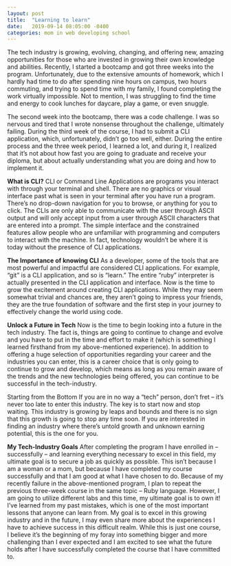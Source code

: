 ```yaml
---
layout: post
title:  "Learning to learn"
date:   2019-09-14 08:05:00 -0400
categories: mom in web developing school
---
```


The tech industry is growing, evolving, changing, and offering new, amazing opportunities for those who are invested in growing their own knowledge and abilities. 
Recently, I started a bootcamp and got three weeks into the program. Unfortunately, due to the extensive amounts of homework, which I hardly had time to do after spending nine hours on campus, two hours commuting, and trying to spend time with my family, I found completing the work virtually impossible. Not to mention, I was struggling to find the time and energy to cook lunches for daycare, play a game, or even snuggle. 

The second week into the bootcamp, there was a code challenge. I was so nervous and tired that I wrote nonsense throughout the challenge, ultimately failing. 
During the third week of the course, I had to submit a CLI application, which, unfortunately, didn’t go too well, either. During the entire process and the three week period, I learned a lot, and during it, I realized that it’s not about how fast you are going to graduate and receive your diploma, but about actually understanding what you are doing and how to implement it. 

**What is CLI?**
CLI or Command Line Applications are programs you interact with through your terminal and shell. There are no graphics or visual interface past what is seen in your terminal after you have run a program. There’s no drop-down navigation for you to browse, or anything for you to click. The CLIs are only able to communicate with the user through ASCII output and will only accept input from a user through ASCII characters that are entered into a prompt. 
The simple interface and the constrained features allow people who are unfamiliar with programming and computers to interact with the machine. In fact, technology wouldn’t be where it is today without the presence of CLI applications. 

**The Importance of knowing CLI**
As a developer, some of the tools that are most powerful and impactful are considered CLI applications. For example, “git” is a CLI application, and so is “learn.” The entire “ruby” interpreter is actually presented in the CLI application and interface. 
Now is the time to grow the excitement around creating CLI applications. While they may seem somewhat trivial and chances are, they aren’t going to impress your friends, they are the true foundation of software and the first step in your journey to effectively change the world using code. 

**Unlock a Future in Tech**
Now is the time to begin looking into a future in the tech industry. The fact is, things are going to continue to change and evolve and you have to put in the time and effort to make it (which is something I learned firsthand from my above-mentioned experience). 
In addition to offering a huge selection of opportunities regarding your career and the industries you can enter, this is a career choice that is only going to continue to grow and develop, which means as long as you remain aware of the trends and the new technologies being offered, you can continue to be successful in the tech-industry. 

Starting from the Bottom 
If you are in no way a “tech” person, don’t fret – it’s never too late to enter this industry. The key is to start now and stop waiting. This industry is growing by leaps and bounds and there is no sign that this growth is going to stop any time soon. If you are interested in finding an industry where there’s untold growth and unknown earning potential, this is the one for you.
 
**My Tech-Industry Goals**
After completing the program I have enrolled in – successfully – and learning everything necessary to excel in this field, my ultimate goal is to secure a job as quickly as possible. This isn’t because I am a woman or a mom, but because I have completed my course successfully and that I am good at what I have chosen to do. 
Because of my recently failure in the above-mentioned program, I plan to repeat the previous three-week course in the same topic – Ruby language. However, I am going to utilize different labs and this time, my ultimate goal is to own it! 
I’ve learned from my past mistakes, which is one of the most important lessons that anyone can learn from. My goal is to excel in this growing industry and in the future, I may even share more about the experiences I have to achieve success in this difficult realm. While this is just one course, I believe it’s the beginning of my foray into something bigger and more challenging than I ever expected and I am excited to see what the future holds after I have successfully completed the course that I have committed to. 
